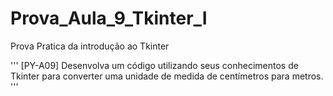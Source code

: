 # Prova_Aula_9_Tkinter_I
Prova Pratica da introdução ao Tkinter


'''
[PY-A09] Desenvolva um código utilizando seus conhecimentos de Tkinter para converter uma unidade de medida de centímetros para metros.
'''

